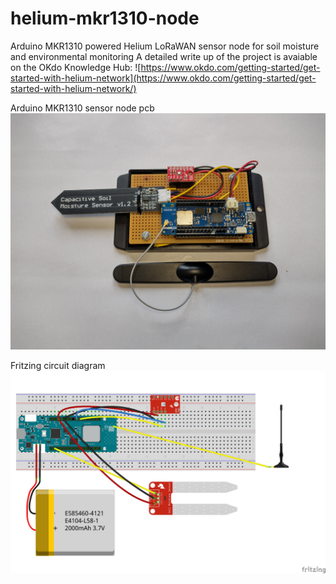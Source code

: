 # helium-mkr1310-node
Arduino MKR1310 powered Helium LoRaWAN sensor node for soil moisture and environmental monitoring
A detailed write up of the project is avaiable on the OKdo Knowledge Hub:
![https://www.okdo.com/getting-started/get-started-with-helium-network](https://www.okdo.com/getting-started/get-started-with-helium-network/)

Arduino MKR1310 sensor node pcb
![Arduino MKR1310 sensor node pcb](img/helium-node-pcb.jpg)

Fritzing circuit diagram
![Fritzing circuit diagram](img/helium-node_bb.jpg)
